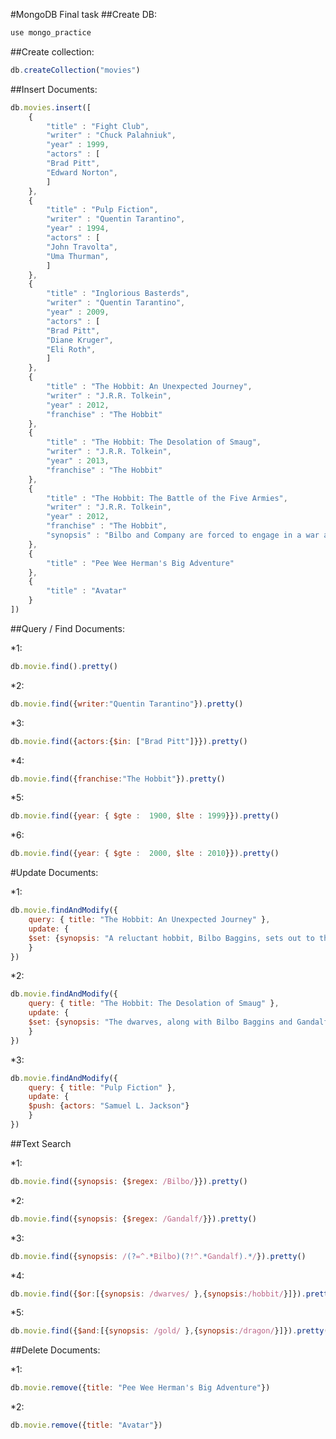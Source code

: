#MongoDB Final task
##Create DB:
```javascript
use mongo_practice
```
##Create collection:
```javascript
db.createCollection("movies")
```

##Insert Documents:
```javascript
db.movies.insert([
	{
        "title" : "Fight Club",
        "writer" : "Chuck Palahniuk",
        "year" : 1999,
        "actors" : [
        "Brad Pitt",
        "Edward Norton",
        ]
	},
	{
		"title" : "Pulp Fiction",
        "writer" : "Quentin Tarantino",
        "year" : 1994,
        "actors" : [
        "John Travolta",
        "Uma Thurman",
        ]
	},
	{
        "title" : "Inglorious Basterds",
        "writer" : "Quentin Tarantino",
        "year" : 2009,
        "actors" : [
        "Brad Pitt",
        "Diane Kruger",
        "Eli Roth",
        ]
	},
    {
        "title" : "The Hobbit: An Unexpected Journey",
        "writer" : "J.R.R. Tolkein",
        "year" : 2012,
        "franchise" : "The Hobbit"
    },
    {
        "title" : "The Hobbit: The Desolation of Smaug",
        "writer" : "J.R.R. Tolkein",
        "year" : 2013,
        "franchise" : "The Hobbit"
    },
    {
        "title" : "The Hobbit: The Battle of the Five Armies",
        "writer" : "J.R.R. Tolkein",
        "year" : 2012,
        "franchise" : "The Hobbit",
        "synopsis" : "Bilbo and Company are forced to engage in a war against an array of combatants and keep the Lonely Mountain from falling into the hands of a rising darkness."
    },
    {
        "title" : "Pee Wee Herman's Big Adventure"
    },
    {
        "title" : "Avatar"
    }
])
```



##Query / Find Documents:

*1:
```javascript
db.movie.find().pretty()
```
*2:
```javascript
db.movie.find({writer:"Quentin Tarantino"}).pretty()
```
*3:
```javascript
db.movie.find({actors:{$in: ["Brad Pitt"]}}).pretty()
```
*4:
```javascript
db.movie.find({franchise:"The Hobbit"}).pretty()
```
*5:
```javascript
db.movie.find({year: { $gte :  1900, $lte : 1999}}).pretty()
```
*6:
```javascript
db.movie.find({year: { $gte :  2000, $lte : 2010}}).pretty()
```


#Update Documents:

*1:
```javascript
db.movie.findAndModify({
    query: { title: "The Hobbit: An Unexpected Journey" },
    update: {
    $set: {synopsis: "A reluctant hobbit, Bilbo Baggins, sets out to the Lonely Mountain with a spirited group of dwarves to reclaim their mountain home - and the gold within it - from the dragon Smaug."}
    }
})
```


*2:
```javascript
db.movie.findAndModify({
    query: { title: "The Hobbit: The Desolation of Smaug" },
    update: {
    $set: {synopsis: "The dwarves, along with Bilbo Baggins and Gandalf the Grey, continue their quest to reclaim Erebor, their homeland, from Smaug. Bilbo Baggins is in possession of a mysterious and magical ring."}
    }
})
```
*3:
```javascript
db.movie.findAndModify({
    query: { title: "Pulp Fiction" },
    update: {
    $push: {actors: "Samuel L. Jackson"}
    }
})
```

##Text Search

*1:
```javascript
db.movie.find({synopsis: {$regex: /Bilbo/}}).pretty()
```
*2:
```javascript
db.movie.find({synopsis: {$regex: /Gandalf/}}).pretty()
```
*3:
```javascript
db.movie.find({synopsis: /(?=^.*Bilbo)(?!^.*Gandalf).*/}).pretty()
```
*4:
```javascript
db.movie.find({$or:[{synopsis: /dwarves/ },{synopsis:/hobbit/}]}).pretty()
```
*5:
```javascript
db.movie.find({$and:[{synopsis: /gold/ },{synopsis:/dragon/}]}).pretty()
```
##Delete Documents:

*1:
```javascript
db.movie.remove({title: "Pee Wee Herman's Big Adventure"})
```
*2:
```javascript
db.movie.remove({title: "Avatar"})
```
